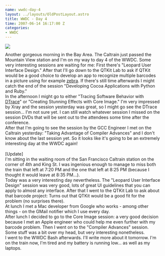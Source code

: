 ```yaml
--- 
name: wwdc-day-4
layout: ../layouts/OldPostLayout.astro
title: WWDC - Day 4
time: 2007-06-14 16:17:00 Z
categories: 
- WWDC
---
```

<img style="display:block; margin:0px auto 10px; text-align:center;cursor:pointer; cursor:hand;" src="http://1.bp.blogspot.com/_-dK4R3d1lbc/RwyKSmykkuI/AAAAAAAAAck/WW_h0W49UAc/s400/wwdc-macosx.jpg" border="0" />
Another gorgeous morning in the Bay Area. The Caltrain just passed the Mountain View station and I'm on my way to day 4 of the WWDC. Some very interesting sessions are waiting for me: First there's "Leopard User Interface Design." After that I'll go down to the QTKit Lab to ask if QTKit would be a good choice to develop an app to recognize multiple barcodes in a picture using for example <a href="http://zebra.sf.net">zebra</a>. If there's still time afterwards I might catch the end of the session "Developing Cocoa Applications with Python and Ruby."<br />In the afternoon I might go to either "Tracing Software Behavior with <a href="http://www.sun.com/bigadmin/content/dtrace/">DTrace</a>" or "Creating Stunning Effects with Core Image." I'm very impressed by Xray and the session yesterday was great, so I might go see the DTrace session... I'm not sure yet. I can still watch whatever session I missed on the session DVDs that will be sent out to the attendees some time after the conference.<br />After that I'm going to see the session by the GCC Engineer I met on the Caltrain yesterday: "Taking Advantage of Compiler Advances" and I don't know about the last session yet. So it looks like it's going to be an extremely interesting day at the WWDC again!<br /><br />[Update]<br />I'm sitting in the waiting room of the San Francisco Caltrain station on the corner of 4th and King St. I was ingenious enough to manage to miss both the train that left at 7:20 PM and the one that left at 8:25 PM (because I thought it would leave at 8:35 PM...).<br />Today was a very interesting day nevertheless. The "Leopard User Interface Design" session was very good, lots of great UI guidelines that you can apply to almost any interface. After that I went to the QTKit Lab to ask about that barcode project: Turns out that QTKit would be a good fit for the problem (no surprises there). <br />At lunch I met a Mac developer from Google who works - among other things - on the GMail notifier which I use every day.<br />After lunch I decided to go to the Core Image session: a very good decision because I met an Apple engineer who could help me even further with my barcode problem. Then I went on to the "Compiler Advances" session. Some stuff was a bit over my head, but very interesting nonetheless. <br />I went to the WWDC Bash afterwards. I'll write more about it tomorrow. I'm on the train now, I'm tired and my battery is running low... as well as my laptops.
